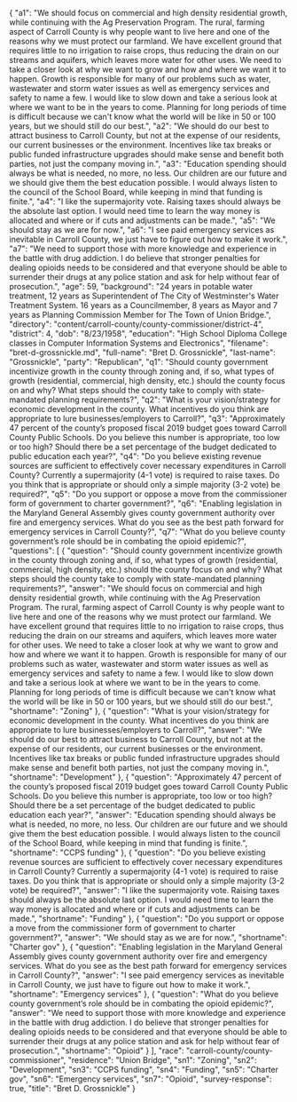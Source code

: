 {
  "a1": "We  should focus on commercial and high density residential growth, while continuing with the Ag Preservation Program. The rural, farming aspect of Carroll County is why people want to live here and one of the reasons why we must protect our farmland. We have excellent ground that requires little to no irrigation to raise crops, thus reducing the drain on our streams and aquifers, which leaves more water for other uses. We need to take a closer look at why we want to grow and how and where we want it to happen. Growth is responsible for many of our problems such as water, wastewater and storm water issues as well as emergency services and safety to name a few. I would like to slow down and take a serious look at where we want to be in the years to come. Planning for long periods of time is difficult because we can't know what the world will be like in 50 or 100 years, but we should still do our best.",
  "a2": "We should do our best to attract business to Carroll County, but not at the expense of our residents, our current businesses or the environment. Incentives like tax breaks or public funded infrastructure upgrades should make sense and benefit both parties, not just the company moving in.",
  "a3": "Education spending should always be what is needed, no more, no less. Our children are our future and we should give them the best education possible. I would always listen to the council of the School Board, while keeping in mind that funding is finite.",
  "a4": "I like the supermajority vote. Raising taxes should always be the absolute last option. I would need time to learn the way money is allocated and where or if cuts and adjustments can be made.",
  "a5": "We should stay as we are for now.",
  "a6": "I see paid emergency services  as inevitable in Carroll County, we just have to figure out how to make it work.",
  "a7": "We need to support those with more knowledge and experience in the battle with drug addiction. I do believe that stronger penalties for dealing opioids needs to be considered and that everyone should be able to surrender their drugs at any police station and ask for help without fear of prosecution.",
  "age": 59,
  "background": "24 years in potable water treatment, 12 years as Superintendent of The City of Westminster's Water Treatment System. 16 years as a Councilmember, 8 years as Mayor and 7 years as Planning Commission Member for The Town of Union Bridge.",
  "directory": "content/carroll-county/county-commissioner/district-4",
  "district": 4,
  "dob": "8/23/1958",
  "education": "High School Diploma College classes in Computer Information Systems and Electronics",
  "filename": "bret-d-grossnickle.md",
  "full-name": "Bret D. Grossnickle",
  "last-name": "Grossnickle",
  "party": "Republican",
  "q1": "Should county government incentivize growth in the county through zoning and, if so, what types of growth (residential, commercial, high density, etc.) should the county focus on and why? What steps should the county take to comply with state-mandated planning requirements?",
  "q2": "What is your vision/strategy for economic development in the county. What incentives do you think are appropriate to lure businesses/employers to Carroll?",
  "q3": "Approximately 47 percent of the county’s proposed fiscal 2019 budget goes toward Carroll County Public Schools. Do you believe this number is appropriate, too low or too high? Should there be a set percentage of the budget dedicated to public education each year?",
  "q4": "Do you believe existing revenue sources are sufficient to effectively cover necessary expenditures in Carroll County? Currently a supermajority (4-1 vote) is required to raise taxes. Do you think that is appropriate or should only a simple majority (3-2 vote) be required?",
  "q5": "Do you support or oppose a move from the commissioner form of government to charter government?",
  "q6": "Enabling legislation in the Maryland General Assembly gives county government authority over fire and emergency services. What do you see as the best path forward for emergency services in Carroll County?",
  "q7": "What do you believe county government’s role should be in combating the opioid epidemic?",
  "questions": [
    {
      "question": "Should county government incentivize growth in the county through zoning and, if so, what types of growth (residential, commercial, high density, etc.) should the county focus on and why? What steps should the county take to comply with state-mandated planning requirements?",
      "answer": "We  should focus on commercial and high density residential growth, while continuing with the Ag Preservation Program. The rural, farming aspect of Carroll County is why people want to live here and one of the reasons why we must protect our farmland. We have excellent ground that requires little to no irrigation to raise crops, thus reducing the drain on our streams and aquifers, which leaves more water for other uses. We need to take a closer look at why we want to grow and how and where we want it to happen. Growth is responsible for many of our problems such as water, wastewater and storm water issues as well as emergency services and safety to name a few. I would like to slow down and take a serious look at where we want to be in the years to come. Planning for long periods of time is difficult because we can't know what the world will be like in 50 or 100 years, but we should still do our best.",
      "shortname": "Zoning"
    },
    {
      "question": "What is your vision/strategy for economic development in the county. What incentives do you think are appropriate to lure businesses/employers to Carroll?",
      "answer": "We should do our best to attract business to Carroll County, but not at the expense of our residents, our current businesses or the environment. Incentives like tax breaks or public funded infrastructure upgrades should make sense and benefit both parties, not just the company moving in.",
      "shortname": "Development"
    },
    {
      "question": "Approximately 47 percent of the county’s proposed fiscal 2019 budget goes toward Carroll County Public Schools. Do you believe this number is appropriate, too low or too high? Should there be a set percentage of the budget dedicated to public education each year?",
      "answer": "Education spending should always be what is needed, no more, no less. Our children are our future and we should give them the best education possible. I would always listen to the council of the School Board, while keeping in mind that funding is finite.",
      "shortname": "CCPS funding"
    },
    {
      "question": "Do you believe existing revenue sources are sufficient to effectively cover necessary expenditures in Carroll County? Currently a supermajority (4-1 vote) is required to raise taxes. Do you think that is appropriate or should only a simple majority (3-2 vote) be required?",
      "answer": "I like the supermajority vote. Raising taxes should always be the absolute last option. I would need time to learn the way money is allocated and where or if cuts and adjustments can be made.",
      "shortname": "Funding"
    },
    {
      "question": "Do you support or oppose a move from the commissioner form of government to charter government?",
      "answer": "We should stay as we are for now.",
      "shortname": "Charter gov"
    },
    {
      "question": "Enabling legislation in the Maryland General Assembly gives county government authority over fire and emergency services. What do you see as the best path forward for emergency services in Carroll County?",
      "answer": "I see paid emergency services  as inevitable in Carroll County, we just have to figure out how to make it work.",
      "shortname": "Emergency services"
    },
    {
      "question": "What do you believe county government’s role should be in combating the opioid epidemic?",
      "answer": "We need to support those with more knowledge and experience in the battle with drug addiction. I do believe that stronger penalties for dealing opioids needs to be considered and that everyone should be able to surrender their drugs at any police station and ask for help without fear of prosecution.",
      "shortname": "Opioid"
    }
  ],
  "race": "carroll-county/county-commissioner",
  "residence": "Union Bridge",
  "sn1": "Zoning",
  "sn2": "Development",
  "sn3": "CCPS funding",
  "sn4": "Funding",
  "sn5": "Charter gov",
  "sn6": "Emergency services",
  "sn7": "Opioid",
  "survey-response": true,
  "title": "Bret D. Grossnickle"
}
